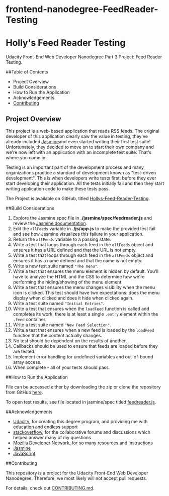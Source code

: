 frontend-nanodegree-FeedReader-Testing
=======================================

# Holly's Feed Reader Testing

Udacity Front-End Web Developer Nanodegree Part 3 Project: Feed Reader Testing.

##Table of Contents

* Project Overview
* Build Considerations
* How to Run the Application
* Acknowledgements
* [Contributing](#contributing)

## Project Overview

This project is a web-based application that reads RSS feeds. The original developer of this application clearly saw the value in testing, they've already included [Jasmine](http://jasmine.github.io/)and even started writing their first test suite! Unfortunately, they decided to move on to start their own company and we're now left with an application with an incomplete test suite. That's where you come in.

Testing is an important part of the development process and many organizations practice a standard of development known as "test-driven development". This is when developers write tests first, before they ever start developing their application. All the tests initially fail and then they start writing application code to make these tests pass.

The Project is available on GitHub, titled [Hollys-Feed-Reader-Testing](https://github.com/hollyjordan13/Hollys-Feed-Reader-Testing).

##Build Considerations

1. Explore the Jasmine spec file in **./jasmine/spec/feedreader.js** and review the [Jasmine documentation](http://jasmine.github.io).
2. Edit the `allFeeds` variable in **./js/app.js** to make the provided test fail and see how Jasmine visualizes this failure in your application.
3. Return the `allFeeds` variable to a passing state.
4. Write a test that loops through each feed in the `allFeeds` object and ensures it has a URL defined and that the URL is not empty.
5. Write a test that loops through each feed in the `allFeeds` object and ensures it has a name defined and that the name is not empty.
6. Write a new test suite named `"The menu"`.
7. Write a test that ensures the menu element is hidden by default. You'll have to analyze the HTML and the CSS to determine how we're performing the hiding/showing of the menu element.
8. Write a test that ensures the menu changes visibility when the menu icon is clicked. This test should have two expectations: does the menu display when clicked and does it hide when clicked again.
9. Write a test suite named `"Initial Entries"`.
10. Write a test that ensures when the `loadFeed` function is called and completes its work, there is at least a single `.entry` element within the `.feed` container.
11. Write a test suite named `"New Feed Selection"`.
12. Write a test that ensures when a new feed is loaded by the `loadFeed` function that the content actually changes.
13. No test should be dependent on the results of another.
14. Callbacks should be used to ensure that feeds are loaded before they are tested.
15. Implement error handling for undefined variables and out-of-bound array access.
16. When complete - all of your tests should pass. 

##How to Run the Application

File can be accessed either by downloading the zip or clone the repository from GitHub [here](https://github.com/hollyjordan13/Hollys-Feed-Reader-Testing).

To open test results, see file located in jasmine/spec titled [feedreader.js](
        Hollys-Feed-Reader-Testing/jasmine/spec/feedreader.js
      ).

##Acknowledgements

* [Udacity](https://www.udacity.com/), for creating this degree program, and providing me with education and endless support
* [stackoverflow](https://stackoverflow.com/), for the collaborative forums and discussions which helped answer many of my questions
* [Mozilla Developer Network](https://developer.mozilla.org/en-US/), for so many resources and instructions
* [Jasmine](http://jasmine.github.io/)
* [JavaScript](https://www.javascript.com/)

##Contributing

This repository is a project for the Udacity Front-End Web Developer Nanodegree. Therefore, we most likely will not accept pull requests.

For details, check out [CONTRIBUTING.md](CONTRIBUTING.md).